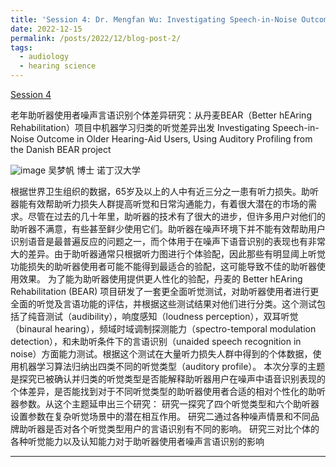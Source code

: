 ```yaml
---
title: 'Session 4: Dr. Mengfan Wu: Investigating Speech-in-Noise Outcome in Older Hearing-Aid Users, Using Auditory Profiling from the Danish BEAR project'
date: 2022-12-15
permalink: /posts/2022/12/blog-post-2/
tags:
  - audiology
  - hearing science
---
```


[Session 4](https://www.bilibili.com/video/BV1VJ4m1Y7i9/?spm_id_from=333.999.0.0)

老年助听器使用者噪声言语识别个体差异研究：从丹麦BEAR（Better hEAring Rehabilitation）项目中机器学习归类的听觉差异出发
Investigating Speech-in-Noise Outcome in Older Hearing-Aid Users, Using Auditory Profiling from the Danish BEAR project

![image](https://github.com/sqgwang/sqgwang.github.io/assets/126608806/b937b309-3767-4e58-8283-18e0f4b3aa91)
吴梦帆 博士
诺丁汉大学

根据世界卫生组织的数据，65岁及以上的人中有近三分之一患有听力损失。助听器能有效帮助听力损失人群提高听觉和日常沟通能力，有着很大潜在的市场的需求。尽管在过去的几十年里，助听器的技术有了很大的进步，但许多用户对他们的助听器不满意，有些甚至鲜少使用它们。助听器在噪声环境下并不能有效帮助用户识别语音是最普遍反应的问题之一，而个体用于在噪声下语音识别的表现也有非常大的差异。由于助听器通常只根据听力图进行个体验配，因此那些有明显阈上听觉功能损失的助听器使用者可能不能得到最适合的验配，这可能导致不佳的助听器使用效果。
为了能为助听器使用提供更人性化的验配，丹麦的 Better hEAring Rehabilitation (BEAR) 项目研发了一套更全面听觉测试，对助听器使用者进行更全面的听觉及言语功能的评估，并根据这些测试结果对他们进行分类。这个测试包括了纯音测试（audibility），响度感知（loudness perception），双耳听觉 （binaural hearing），频域时域调制探测能力（spectro-temporal modulation detection），和未助听条件下的言语识别（unaided speech recognition in noise）方面能力测试。根据这个测试在大量听力损失人群中得到的个体数据，使用机器学习算法归纳出四类不同的听觉类型（auditory profile）。
本次分享的主题是探究已被确认并归类的听觉类型是否能解释助听器用户在噪声中语音识别表现的个体差异，是否能找到对于不同听觉类型的助听器使用者合适的相对个性化的助听器参数。从这个主题延申出三个研究：
研究一探究了四个听觉类型和六个助听器设置参数在复杂听觉场景中的潜在相互作用。
研究二通过各种噪声情景和不同品牌助听器是否对各个听觉类型用户的言语识别有不同的影响。
研究三对比个体的各种听觉能力以及认知能力对于助听器使用者噪声言语识别的影响

------
